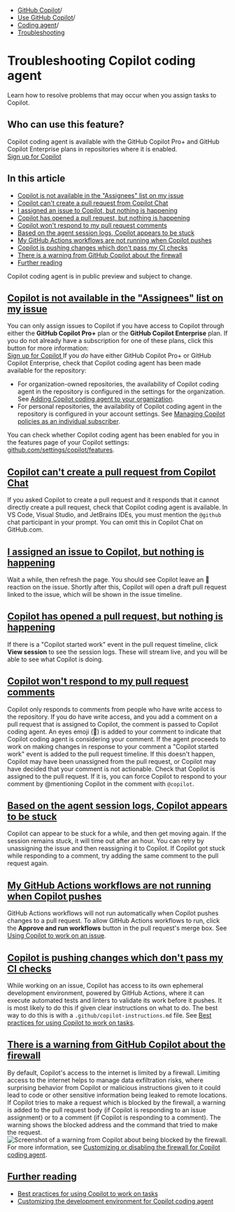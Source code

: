   * [GitHub Copilot](https://docs.github.com/en/copilot "GitHub Copilot")/
  * [Use GitHub Copilot](https://docs.github.com/en/copilot/using-github-copilot "Use GitHub Copilot")/
  * [Coding agent](https://docs.github.com/en/copilot/using-github-copilot/coding-agent "Coding agent")/
  * [Troubleshooting](https://docs.github.com/en/copilot/using-github-copilot/coding-agent/troubleshooting-copilot-coding-agent "Troubleshooting")


# Troubleshooting Copilot coding agent
Learn how to resolve problems that may occur when you assign tasks to Copilot.
## Who can use this feature?
Copilot coding agent is available with the GitHub Copilot Pro+ and GitHub Copilot Enterprise plans in repositories where it is enabled.  
[Sign up for Copilot ](https://github.com/features/copilot/plans?ref_cta=Copilot+plans+signup&ref_loc=troubleshooting+copilot+coding+agent&ref_page=docs)
## In this article
  * [Copilot is not available in the "Assignees" list on my issue](https://docs.github.com/en/copilot/using-github-copilot/coding-agent/troubleshooting-copilot-coding-agent#copilot-is-not-available-in-the-assignees-list-on-my-issue)
  * [Copilot can't create a pull request from Copilot Chat](https://docs.github.com/en/copilot/using-github-copilot/coding-agent/troubleshooting-copilot-coding-agent#copilot-cant-create-a-pull-request-from-copilot-chat)
  * [I assigned an issue to Copilot, but nothing is happening](https://docs.github.com/en/copilot/using-github-copilot/coding-agent/troubleshooting-copilot-coding-agent#i-assigned-an-issue-to-copilot-but-nothing-is-happening)
  * [Copilot has opened a pull request, but nothing is happening](https://docs.github.com/en/copilot/using-github-copilot/coding-agent/troubleshooting-copilot-coding-agent#copilot-has-opened-a-pull-request-but-nothing-is-happening)
  * [Copilot won't respond to my pull request comments](https://docs.github.com/en/copilot/using-github-copilot/coding-agent/troubleshooting-copilot-coding-agent#copilot-wont-respond-to-my-pull-request-comments)
  * [Based on the agent session logs, Copilot appears to be stuck](https://docs.github.com/en/copilot/using-github-copilot/coding-agent/troubleshooting-copilot-coding-agent#based-on-the-agent-session-logs-copilot-appears-to-be-stuck)
  * [My GitHub Actions workflows are not running when Copilot pushes](https://docs.github.com/en/copilot/using-github-copilot/coding-agent/troubleshooting-copilot-coding-agent#my-github-actions-workflows-are-not-running-when-copilot-pushes)
  * [Copilot is pushing changes which don't pass my CI checks](https://docs.github.com/en/copilot/using-github-copilot/coding-agent/troubleshooting-copilot-coding-agent#copilot-is-pushing-changes-which-dont-pass-my-ci-checks)
  * [There is a warning from GitHub Copilot about the firewall](https://docs.github.com/en/copilot/using-github-copilot/coding-agent/troubleshooting-copilot-coding-agent#there-is-a-warning-from-github-copilot-about-the-firewall)
  * [Further reading](https://docs.github.com/en/copilot/using-github-copilot/coding-agent/troubleshooting-copilot-coding-agent#further-reading)


Copilot coding agent is in public preview and subject to change.
## [Copilot is not available in the "Assignees" list on my issue](https://docs.github.com/en/copilot/using-github-copilot/coding-agent/troubleshooting-copilot-coding-agent#copilot-is-not-available-in-the-assignees-list-on-my-issue)
You can only assign issues to Copilot if you have access to Copilot through either the **GitHub Copilot Pro+** plan or the **GitHub Copilot Enterprise** plan.
If you do not already have a subscription for one of these plans, click this button for more information:  
[Sign up for Copilot ](https://github.com/features/copilot/plans?ref_cta=Copilot+plans+signup&ref_loc=troubleshooting+copilot+coding+agent&ref_page=docs)
If you _do_ have either GitHub Copilot Pro+ or GitHub Copilot Enterprise, check that Copilot coding agent has been made available for the repository:
  * For organization-owned repositories, the availability of Copilot coding agent in the repository is configured in the settings for the organization. See [Adding Copilot coding agent to your organization](https://docs.github.com/en/enterprise-cloud@latest/copilot/managing-copilot/managing-github-copilot-in-your-organization/adding-copilot-coding-agent-to-organization).
  * For personal repositories, the availability of Copilot coding agent in the repository is configured in your account settings. See [Managing Copilot policies as an individual subscriber](https://docs.github.com/en/copilot/managing-copilot/managing-copilot-as-an-individual-subscriber/managing-your-copilot-plan/managing-copilot-policies-as-an-individual-subscriber#enabling-or-disabling-copilot-coding-agent).


You can check whether Copilot coding agent has been enabled for you in the features page of your Copilot settings: [github.com/settings/copilot/features](https://github.com/settings/copilot/features).
## [Copilot can't create a pull request from Copilot Chat](https://docs.github.com/en/copilot/using-github-copilot/coding-agent/troubleshooting-copilot-coding-agent#copilot-cant-create-a-pull-request-from-copilot-chat)
If you asked Copilot to create a pull request and it responds that it cannot directly create a pull request, check that Copilot coding agent is available.
In VS Code, Visual Studio, and JetBrains IDEs, you must mention the `@github` chat participant in your prompt. You can omit this in Copilot Chat on GitHub.com.
## [I assigned an issue to Copilot, but nothing is happening](https://docs.github.com/en/copilot/using-github-copilot/coding-agent/troubleshooting-copilot-coding-agent#i-assigned-an-issue-to-copilot-but-nothing-is-happening)
Wait a while, then refresh the page. You should see Copilot leave an 👀 reaction on the issue. Shortly after this, Copilot will open a draft pull request linked to the issue, which will be shown in the issue timeline.
## [Copilot has opened a pull request, but nothing is happening](https://docs.github.com/en/copilot/using-github-copilot/coding-agent/troubleshooting-copilot-coding-agent#copilot-has-opened-a-pull-request-but-nothing-is-happening)
If there is a "Copilot started work" event in the pull request timeline, click **View session** to see the session logs. These will stream live, and you will be able to see what Copilot is doing.
## [Copilot won't respond to my pull request comments](https://docs.github.com/en/copilot/using-github-copilot/coding-agent/troubleshooting-copilot-coding-agent#copilot-wont-respond-to-my-pull-request-comments)
Copilot only responds to comments from people who have write access to the repository.
If you do have write access, and you add a comment on a pull request that is assigned to Copilot, the comment is passed to Copilot coding agent. An eyes emoji (👀) is added to your comment to indicate that Copilot coding agent is considering your comment. If the agent proceeds to work on making changes in response to your comment a "Copilot started work" event is added to the pull request timeline.
If this doesn't happen, Copilot may have been unassigned from the pull request, or Copilot may have decided that your comment is not actionable.
Check that Copilot is assigned to the pull request. If it is, you can force Copilot to respond to your comment by @mentioning Copilot in the comment with `@copilot`.
## [Based on the agent session logs, Copilot appears to be stuck](https://docs.github.com/en/copilot/using-github-copilot/coding-agent/troubleshooting-copilot-coding-agent#based-on-the-agent-session-logs-copilot-appears-to-be-stuck)
Copilot can appear to be stuck for a while, and then get moving again.
If the session remains stuck, it will time out after an hour. You can retry by unassigning the issue and then reassigning it to Copilot.
If Copilot got stuck while responding to a comment, try adding the same comment to the pull request again.
## [My GitHub Actions workflows are not running when Copilot pushes](https://docs.github.com/en/copilot/using-github-copilot/coding-agent/troubleshooting-copilot-coding-agent#my-github-actions-workflows-are-not-running-when-copilot-pushes)
GitHub Actions workflows will not run automatically when Copilot pushes changes to a pull request.
To allow GitHub Actions workflows to run, click the **Approve and run workflows** button in the pull request's merge box. See [Using Copilot to work on an issue](https://docs.github.com/en/copilot/using-github-copilot/coding-agent/using-copilot-to-work-on-an-issue#allowing-github-actions-workflows-to-run-when-copilot-pushes-changes).
## [Copilot is pushing changes which don't pass my CI checks](https://docs.github.com/en/copilot/using-github-copilot/coding-agent/troubleshooting-copilot-coding-agent#copilot-is-pushing-changes-which-dont-pass-my-ci-checks)
While working on an issue, Copilot has access to its own ephemeral development environment, powered by GitHub Actions, where it can execute automated tests and linters to validate its work before it pushes.
It is most likely to do this if given clear instructions on what to do. The best way to do this is with a `.github/copilot-instructions.md` file. See [Best practices for using Copilot to work on tasks](https://docs.github.com/en/copilot/using-github-copilot/coding-agent/best-practices-for-using-copilot-to-work-on-tasks#adding-custom-instructions-to-your-repository).
## [There is a warning from GitHub Copilot about the firewall](https://docs.github.com/en/copilot/using-github-copilot/coding-agent/troubleshooting-copilot-coding-agent#there-is-a-warning-from-github-copilot-about-the-firewall)
By default, Copilot's access to the internet is limited by a firewall.
Limiting access to the internet helps to manage data exfiltration risks, where surprising behavior from Copilot or malicious instructions given to it could lead to code or other sensitive information being leaked to remote locations.
If Copilot tries to make a request which is blocked by the firewall, a warning is added to the pull request body (if Copilot is responding to an issue assignment) or to a comment (if Copilot is responding to a comment). The warning shows the blocked address and the command that tried to make the request.
![Screenshot of a warning from Copilot about being blocked by the firewall.](https://docs.github.com/assets/cb-121588/images/help/copilot/coding-agent/firewall-warning.png)
For more information, see [Customizing or disabling the firewall for Copilot coding agent](https://docs.github.com/en/copilot/customizing-copilot/customizing-or-disabling-the-firewall-for-copilot-coding-agent).
## [Further reading](https://docs.github.com/en/copilot/using-github-copilot/coding-agent/troubleshooting-copilot-coding-agent#further-reading)
  * [Best practices for using Copilot to work on tasks](https://docs.github.com/en/copilot/using-github-copilot/coding-agent/best-practices-for-using-copilot-to-work-on-tasks)
  * [Customizing the development environment for Copilot coding agent](https://docs.github.com/en/copilot/customizing-copilot/customizing-the-development-environment-for-copilot-coding-agent)


